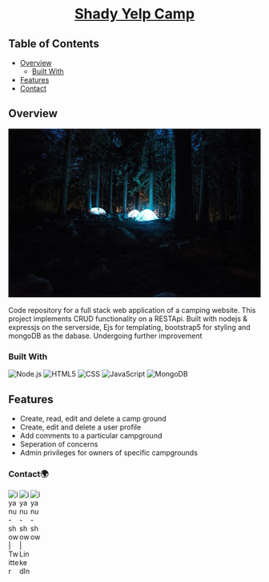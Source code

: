 <h1 align="center"><a href='https://shadyyelpcamp.herokuapp.com/'>Shady Yelp Camp</a></h1>

## Table of Contents

- [Overview](#overview)
  - [Built With](#built-with)
- [Features](#features)
- [Contact](#contact)


<!-- OVERVIEW -->

## Overview
![Screenshot (129)](public/images/4.jpg)

Code repository for a full stack web application of a camping website. This project implements CRUD functionality on a RESTApi. Built with nodejs &amp; expressjs on the serverside, Ejs for templating, bootstrap5 for styling and mongoDB as the dabase. Undergoing further improvement

### Built With

<!-- This section should list any major frameworks that you built your project using. Here are a few examples.-->

  ![Node.js](https://img.shields.io/badge/-Node.js-333333?style=flat&logo=node.js)
  ![HTML5](https://img.shields.io/badge/-HTML5-333333?style=flat&logo=HTML5)
  ![CSS](https://img.shields.io/badge/-CSS-333333?style=flat&logo=CSS3&logoColor=1572B6)
  ![JavaScript](https://img.shields.io/badge/-JavaScript-333333?style=flat&logo=javascript)
  ![MongoDB](https://img.shields.io/badge/-MongoDB-333333?style=flat&logo=mongodb)

## Features

<!-- List the features of your application or follow the template. Don't share the figma file here :) -->
 - Create, read, edit and delete a camp ground 
 - Create, edit and delete a user profile 
 - Add comments to a particular campground
 - Seperation of concerns 
 - Admin privileges for owners of specific campgrounds
 

### Contact🌍
[<img align="left" alt="iyanu-show | Twitter" width="22px" src="https://cdn.jsdelivr.net/npm/simple-icons@v5/icons/twitter.svg" />][twitter]
[<img align="left" alt="iyanu-show | LinkedIn" width="22px"  src="https://cdn.jsdelivr.net/npm/simple-icons@v5/icons/linkedin.svg" />][linkedin]
[<img align="left" alt="iyanu-show" width="22px" src="https://cdn.jsdelivr.net/npm/simple-icons@v5/icons/react.svg" />][website]


<br/>

[website]: https://iyanushowportfolio.netlify.app/
[twitter]: https://twitter.com/the_iyanu
[linkedin]: https://www.linkedin.com/in/iyanuoluwa-sowande-0522/
